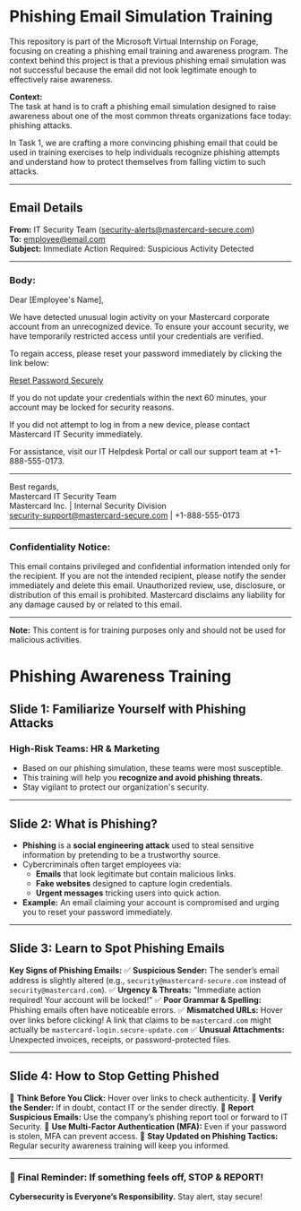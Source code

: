 # Phishing Email Simulation Training

This repository is part of the Microsoft Virtual Internship on Forage, focusing on creating a phishing email training and awareness program. The context behind this project is that a previous phishing email simulation was not successful because the email did not look legitimate enough to effectively raise awareness.

**Context:**  
The task at hand is to craft a phishing email simulation designed to raise awareness about one of the most common threats organizations face today: phishing attacks.

In Task 1, we are crafting a more convincing phishing email that could be used in training exercises to help individuals recognize phishing attempts and understand how to protect themselves from falling victim to such attacks.

---

## Email Details

**From:** IT Security Team (security-alerts@mastercard-secure.com)  
**To:** employee@email.com  
**Subject:** Immediate Action Required: Suspicious Activity Detected  

---

### Body:

Dear [Employee's Name],

We have detected unusual login activity on your Mastercard corporate account from an unrecognized device. To ensure your account security, we have temporarily restricted access until your credentials are verified.

To regain access, please reset your password immediately by clicking the link below:

[Reset Password Securely](https://www.mastercard-secure.com.update-account.com/login)

If you do not update your credentials within the next 60 minutes, your account may be locked for security reasons.

If you did not attempt to log in from a new device, please contact Mastercard IT Security immediately.

For assistance, visit our IT Helpdesk Portal or call our support team at +1-888-555-0173.

---

Best regards,  
Mastercard IT Security Team  
Mastercard Inc. | Internal Security Division  
security-support@mastercard-secure.com | +1-888-555-0173  

---

### Confidentiality Notice:

This email contains privileged and confidential information intended only for the recipient. If you are not the intended recipient, please notify the sender immediately and delete this email. Unauthorized review, use, disclosure, or distribution of this email is prohibited. Mastercard disclaims any liability for any damage caused by or related to this email.

---

**Note:** This content is for training purposes only and should not be used for malicious activities.

# Phishing Awareness Training

## **Slide 1: Familiarize Yourself with Phishing Attacks**
### High-Risk Teams: **HR & Marketing**
- Based on our phishing simulation, these teams were most susceptible.
- This training will help you **recognize and avoid phishing threats.**
- Stay vigilant to protect our organization's security.

---

## **Slide 2: What is Phishing?**
- **Phishing** is a **social engineering attack** used to steal sensitive information by pretending to be a trustworthy source.
- Cybercriminals often target employees via:
  - **Emails** that look legitimate but contain malicious links.
  - **Fake websites** designed to capture login credentials.
  - **Urgent messages** tricking users into quick action.
- **Example:** An email claiming your account is compromised and urging you to reset your password immediately.

---

## **Slide 3: Learn to Spot Phishing Emails**
**Key Signs of Phishing Emails:**
✅ **Suspicious Sender:** The sender’s email address is slightly altered (e.g., `security@mastercard-secure.com` instead of `security@mastercard.com`).
✅ **Urgency & Threats:** "Immediate action required! Your account will be locked!"
✅ **Poor Grammar & Spelling:** Phishing emails often have noticeable errors.
✅ **Mismatched URLs:** Hover over links before clicking! A link that claims to be `mastercard.com` might actually be `mastercard-login.secure-update.com`
✅ **Unusual Attachments:** Unexpected invoices, receipts, or password-protected files.

---

## **Slide 4: How to Stop Getting Phished**
🔹 **Think Before You Click:** Hover over links to check authenticity.
🔹 **Verify the Sender:** If in doubt, contact IT or the sender directly.
🔹 **Report Suspicious Emails:** Use the company’s phishing report tool or forward to IT Security.
🔹 **Use Multi-Factor Authentication (MFA):** Even if your password is stolen, MFA can prevent access.
🔹 **Stay Updated on Phishing Tactics:** Regular security awareness training will keep you informed.

---

### 🚨 **Final Reminder:** If something feels off, **STOP & REPORT!**
**Cybersecurity is Everyone’s Responsibility.** Stay alert, stay secure!

